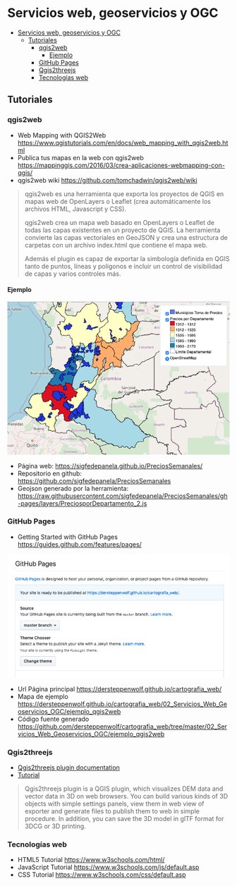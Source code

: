 # Servicios web, geoservicios y OGC

- [Servicios web, geoservicios y OGC](#servicios-web-geoservicios-y-ogc)
  - [Tutoriales](#tutoriales)
    - [qgis2web](#qgis2web)
      - [Ejemplo](#ejemplo)
    - [GitHub Pages](#github-pages)
    - [Qgis2threejs](#qgis2threejs)
    - [Tecnologías web](#tecnolog%C3%ADas-web)



## Tutoriales

### qgis2web

* Web Mapping with QGIS2Web https://www.qgistutorials.com/en/docs/web_mapping_with_qgis2web.html
* Publica tus mapas en la web con qgis2web https://mappinggis.com/2016/03/crea-aplicaciones-webmapping-con-qgis/
* qgis2web wiki https://github.com/tomchadwin/qgis2web/wiki
  
> qgis2web es una herramienta que exporta los proyectos de QGIS en mapas web de OpenLayers o Leaflet (crea automáticamente los archivos HTML, Javascript y CSS).
> 
> qgis2web crea un mapa web basado en OpenLayers o Leaflet de todas las capas  existentes en un proyecto de QGIS. La herramienta convierte las capas vectoriales en GeoJSON y crea una estructura de carpetas con un archivo index.html que contiene el mapa web.
>
>Además el plugin es capaz de exportar la simbología definida en QGIS tanto de puntos, líneas y polígonos e incluir un control de visibilidad de capas y varios controles más.

#### Ejemplo

![qgis2web](qgis2web.png "qgis2web")

* Página web: https://sigfedepanela.github.io/PreciosSemanales/
* Repositorio en github: https://github.com/sigfedepanela/PreciosSemanales
* Geojson generado por la herramienta: https://raw.githubusercontent.com/sigfedepanela/PreciosSemanales/gh-pages/layers/PreciosporDepartamento_2.js



### GitHub Pages

* Getting Started with GitHub Pages https://guides.github.com/features/pages/

![qgis2web](pages.png "pages")

* Url  Página principal https://dersteppenwolf.github.io/cartografia_web/
* Mapa de ejemplo https://dersteppenwolf.github.io/cartografia_web/02_Servicios_Web_Geoservicios_OGC/ejemplo_qgis2web
* Código fuente generado https://github.com/dersteppenwolf/cartografia_web/tree/master/02_Servicios_Web_Geoservicios_OGC/ejemplo_qgis2web
  

### Qgis2threejs

* [Qgis2threejs plugin documentation](https://qgis2threejs.readthedocs.io/en/docs/)     
* [Tutorial](https://qgis2threejs.readthedocs.io/en/docs/Tutorial.html)    
 

> Qgis2threejs plugin is a QGIS plugin, which visualizes DEM data and vector data in 3D on web browsers. You can build various kinds of 3D objects with simple settings panels, view them in web view of exporter and generate files to publish them to web in simple procedure. In addition, you can save the 3D model in glTF format for 3DCG or 3D printing.


### Tecnologías web

* HTML5 Tutorial https://www.w3schools.com/html/
* JavaScript Tutorial https://www.w3schools.com/js/default.asp
* CSS Tutorial https://www.w3schools.com/css/default.asp
